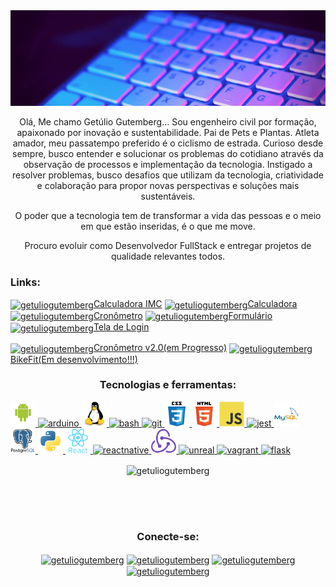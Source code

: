 <img src="https://github.com/getuliogutemberg/getuliogutemberg/blob/main/GetulioBannerAnimado.gif">

<p align="center">Olá,
Me chamo Getúlio Gutemberg…
Sou engenheiro civil por formação, apaixonado por inovação e sustentabilidade.
Pai de Pets e Plantas.
Atleta amador, meu passatempo preferido é o ciclismo de estrada.
Curioso desde sempre, busco entender e solucionar os problemas do cotidiano através da observação
de processos e implementação da tecnologia.
Instigado a resolver problemas, busco desafios que utilizam da tecnologia, criatividade e
colaboração para propor novas perspectivas e soluções mais sustentáveis.</p>

<p align="center">O poder que a tecnologia tem de transformar a vida das pessoas e o meio em que estão inseridas, é o que me move.</p>

<p align="center">Procuro evoluir como Desenvolvedor FullStack e entregar projetos de qualidade relevantes todos.</p>

<h3 align="left">Links:</h3>

<p align="left">
  <a href="https://iplogger.org/2FmBF5" target="_blank"><img align="center" src="https://pt.calcuworld.com/wp-content/uploads/sites/6/2019/07/imc-.png" alt="getuliogutemberg" height="40" width="40" />Calculadora IMC</a> 
<a href="https://iplogger.org/2FZBF5" target="_blank"><img align="center" src="https://icons.veryicon.com/png/Application/Sevenesque%20(iOS%207%20inspired)/Calculator.png" alt="getuliogutemberg" height="40" width="40" />Calculadora</a>
<a href="https://iplogger.org/2FVBF5" target="_blank"><img align="center" src="https://images.vexels.com/media/users/3/153924/isolated/preview/4591355da4c62844fda2328fa8c2f200-stopwatch-colored-stroke-icon-sport-icons-by-vexels.png" alt="getuliogutemberg" height="40" width="40" />Cronômetro</a>
<a href="https://iplogger.org/2FNBF5" target="_blank"><img align="center" src="https://iconape.com/wp-content/png_logo_vector/google-forms.png" alt="getuliogutemberg" height="40" width="40" />Formulário</a>
<a href="https://iplogger.org/2F2NF5" target="_blank"><img align="center" src="https://images.vexels.com/media/users/3/135247/isolated/preview/e70a6296c2a79dc7a56ab05b103f38e8-user-sign-with-background-by-vexels.png" alt="getuliogutemberg" height="40" width="40" />Tela de Login</a>
  
  <a href="https://iplogger.org/2F4NF5" target="_blank"><img align="center" src="https://icons.iconarchive.com/icons/thesquid.ink/free-flat-sample/1024/apple-watch-blue-icon.png" alt="getuliogutemberg" height="40" width="40" />Cronômetro v2.0(em Progresso)</a>
<a href="https://iplogger.org/2F6NF5" target="_blank"><img align="center" src="https://icons-for-free.com/iconfiles/png/512/bike+biker+icon-1320087270520744410.png" alt="getuliogutemberg" height="40" width="40" />BikeFit(Em desenvolvimento!!!)</a>

</p>

<h3 align="center">Tecnologias e ferramentas:</h3>
<p align="left"> <a href="https://developer.android.com" target="_blank"> <img src="https://raw.githubusercontent.com/devicons/devicon/master/icons/android/android-original-wordmark.svg" alt="android" width="40" height="40"/> </a> <a href="https://www.arduino.cc/" target="_blank"> <img src="https://cdn.worldvectorlogo.com/logos/arduino-1.svg" alt="arduino" width="40" height="40"/> </a> <a href="https://www.linux.org/" target="_blank"> <img src="https://raw.githubusercontent.com/devicons/devicon/master/icons/linux/linux-original.svg" alt="linux" width="40" height="40"/> </a> <a href="https://www.gnu.org/software/bash/" target="_blank"> <img src="https://www.vectorlogo.zone/logos/gnu_bash/gnu_bash-icon.svg" alt="bash" width="40" height="40"/> </a>   <a href="https://git-scm.com/" target="_blank"> <img src="https://www.vectorlogo.zone/logos/git-scm/git-scm-icon.svg" alt="git" width="40" height="40"/> </a> <a href="https://www.w3schools.com/css/" target="_blank"> <img src="https://raw.githubusercontent.com/devicons/devicon/master/icons/css3/css3-original-wordmark.svg" alt="css3" width="40" height="40"/> </a> <a href="https://www.w3.org/html/" target="_blank"> <img src="https://raw.githubusercontent.com/devicons/devicon/master/icons/html5/html5-original-wordmark.svg" alt="html5" width="40" height="40"/> </a> <a href="https://developer.mozilla.org/en-US/docs/Web/JavaScript" target="_blank"> <img src="https://raw.githubusercontent.com/devicons/devicon/master/icons/javascript/javascript-original.svg" alt="javascript" width="40" height="40"/> </a> <a href="https://jestjs.io" target="_blank"> <img src="https://www.vectorlogo.zone/logos/jestjsio/jestjsio-icon.svg" alt="jest" width="40" height="40"/> </a>  <a href="https://www.mysql.com/" target="_blank"> <img src="https://raw.githubusercontent.com/devicons/devicon/master/icons/mysql/mysql-original-wordmark.svg" alt="mysql" width="40" height="40"/> </a> <a href="https://www.postgresql.org" target="_blank"> <img src="https://raw.githubusercontent.com/devicons/devicon/master/icons/postgresql/postgresql-original-wordmark.svg" alt="postgresql" width="40" height="40"/> </a> <a href="https://www.python.org" target="_blank"> <img src="https://raw.githubusercontent.com/devicons/devicon/master/icons/python/python-original.svg" alt="python" width="40" height="40"/> </a> <a href="https://reactjs.org/" target="_blank"> <img src="https://raw.githubusercontent.com/devicons/devicon/master/icons/react/react-original-wordmark.svg" alt="react" width="40" height="40"/> </a> <a href="https://reactnative.dev/" target="_blank"> <img src="https://reactnative.dev/img/header_logo.svg" alt="reactnative" width="40" height="40"/> </a> <a href="https://redux.js.org" target="_blank"> <img src="https://raw.githubusercontent.com/devicons/devicon/master/icons/redux/redux-original.svg" alt="redux" width="40" height="40"/> </a> <a href="https://unrealengine.com/" target="_blank"> <img src="https://raw.githubusercontent.com/kenangundogan/fontisto/036b7eca71aab1bef8e6a0518f7329f13ed62f6b/icons/svg/brand/unreal-engine.svg" alt="unreal" width="40" height="40"/> </a> <a href="https://www.vagrantup.com/" target="_blank"> <img src="https://www.vectorlogo.zone/logos/vagrantup/vagrantup-icon.svg" alt="vagrant" width="40" height="40"/> </a> <a href="https://flask.palletsprojects.com/" target="_blank"> <img src="https://www.vectorlogo.zone/logos/pocoo_flask/pocoo_flask-icon.svg" alt="flask" width="40" height="40"/> </a></p>

<p align="center"><img align="center" src="https://github-readme-stats.vercel.app/api/top-langs?username=getuliogutemberg&show_icons=true&locale=en&layout=compact" alt="getuliogutemberg" /></p>


<br><br><br>
<h3 align="center">Conecte-se:</h3>

<p align="center">
<a href="https://instagram.com/getuliogutemberg" target="_blank"><img align="center" src="https://raw.githubusercontent.com/rahuldkjain/github-profile-readme-generator/master/src/images/icons/Social/instagram.svg" alt="getuliogutemberg" height="40" width="40" /></a>     <a href="mailto:getulio.dev@gmail.com" target="blank"><img align="center" src="https://cdn.worldvectorlogo.com/logos/official-gmail-icon-2020-.svg" alt="getuliogutemberg" height="40" width="40" /></a>     <a href="https://www.linkedin.com/in/getuliogutemberg/" target="blank"><img align="center" src="https://cdn.worldvectorlogo.com/logos/linkedin-icon-2.svg" alt="getuliogutemberg" height="30" width="40" /></a>      <a href="https://api.whatsapp.com/send?phone=5581982777891" target="blank"><img align="center" src="https://igrejadejacarepagua.com/wp-content/uploads/2018/08/wa.png" alt="getuliogutemberg" height="40" width="40" /></a>
</p>


